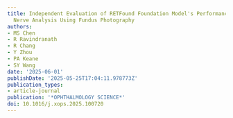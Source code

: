 ```yaml
---
title: Independent Evaluation of RETFound Foundation Model's Performance on Optic
  Nerve Analysis Using Fundus Photography
authors:
- MS Chen
- R Ravindranath
- R Chang
- Y Zhou
- PA Keane
- SY Wang
date: '2025-06-01'
publishDate: '2025-05-25T17:04:11.978773Z'
publication_types:
- article-journal
publication: '*OPHTHALMOLOGY SCIENCE*'
doi: 10.1016/j.xops.2025.100720
---
```

